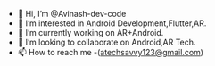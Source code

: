 - 👋 Hi, I’m @Avinash-dev-code
- 👀 I’m interested in Android Development,Flutter,AR.
- 🌱 I’m currently working on AR+Android.
- 💞️ I’m looking to collaborate on Android,AR Tech.
- 📫 How to reach me -(atechsavvy123@gmail.com)

<!---
Avinash-dev-code/Avinash-dev-code is a ✨ special ✨ repository because its `README.md` (this file) appears on your GitHub profile.
You can click the Preview link to take a look at your changes.
--->
